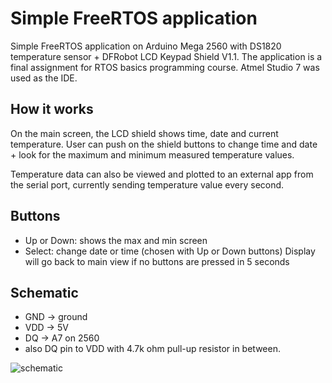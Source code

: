 # Simple FreeRTOS application
Simple FreeRTOS application on Arduino Mega 2560 with DS1820 temperature sensor + DFRobot LCD Keypad Shield V1.1.
The application is a final assignment for RTOS basics programming course. Atmel Studio 7 was used as the IDE.

## How it works
On the main screen, the LCD shield shows time, date and current temperature.
User can push on the shield buttons to change time and date + look for the maximum
and minimum measured temperature values.

Temperature data can also be viewed and plotted to an external app from the serial port,
currently sending temperature value every second.

## Buttons
- Up or Down: shows the max and min screen
- Select: change date or time (chosen with Up or Down buttons)
Display will go back to main view if no buttons are pressed in 5 seconds

## Schematic
- GND -> ground
- VDD -> 5V
- DQ -> A7 on 2560
- also DQ pin to VDD with 4.7k ohm pull-up resistor in between.

![schematic](![schematic](https://github.com/Neoni92/FreeRTOS_harjoitustyo/blob/master/images/wiring.png))
